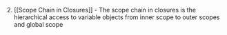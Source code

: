 
2. [[Scope Chain in Closures]] - The scope chain in closures is the hierarchical access to variable objects from inner scope to outer scopes and global scope